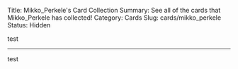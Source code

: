 Title: Mikko_Perkele's Card Collection
Summary: See all of the cards that Mikko_Perkele has collected!
Category: Cards
Slug: cards/mikko_perkele
Status: Hidden

test

---
test